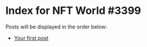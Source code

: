 # Index for NFT World #3399
Posts will be displayed in the order below:

- [Your first post](./001-first.md)

